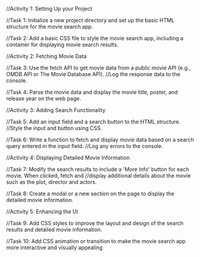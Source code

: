 //Activity 1: Setting Up your Project

//Task 1: Initialize a new project directory and set up the basic HTML structure for the movie search app.

//Task 2: Add a basic CSS file to style the movie search app, including a container for displaying movie search results.

//Activity 2: Fetching Movie Data

//Task 3: Use the fetch API to get movie data from a public movie API (e.g., OMDB API or The Movie Database API).
//Log the response data to the console.

//Task 4: Parse the movie data and display the movie title, poster, and release year on the web page.

//Activity 3: Adding Search Functionality

//Task 5: Add an input field and a search button to the HTML structure.
//Style the input and button using CSS.

//Task 6: Write a function to fetch and display movie data based on a search query entered in the input field.
//Log any errors to the console.

//Activity 4: Displaying Detailed Movie Information

//Task 7: Modify the search results to include a 'More Info' button for each movie. When clicked, fetch and
//display additional details about the movie such as the plot, director and actors.

//Task 8: Create a modal or a new section on the page to display the detailed movie information.

//Activity 5: Enhancing the UI

//Task 9: Add CSS styles to improve the layout and design of the search results and detailed movie information.

//Task 10: Add CSS animation or transition to make the movie search app more interactive and visually appealing 

